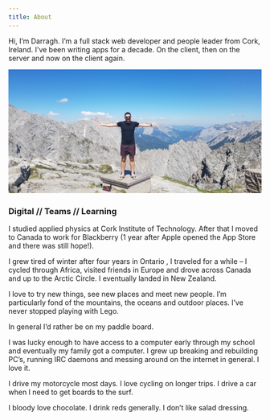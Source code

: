 ```yaml
---
title: About
---
```


Hi, I’m Darragh. I’m a full stack web developer and people leader from Cork, Ireland. I’ve been writing apps for a decade. On the client, then on the server and now on the client again.

![pic of me](./about-main.jpg "pic of me")
### Digital // Teams // Learning

I studied applied physics at Cork Institute of Technology. After that I moved to Canada to work for Blackberry (1 year after Apple opened the App Store and there was still hope!).

I grew tired of winter after four years in Ontario , I traveled for a while – I cycled through Africa, visited friends in Europe and drove across Canada and up to the Arctic Circle. I eventually landed in New Zealand.

I love to try new things, see new places and meet new people. I’m particularly fond of the mountains, the oceans and outdoor places. I’ve never stopped playing with Lego.

In general I’d rather be on my paddle board.

I was lucky enough to have access to a computer early through my school and eventually my family got a computer. I grew up breaking and rebuilding PC’s, running IRC daemons and messing around on the internet in general. I love it.

I drive my motorcycle most days. I love cycling on longer trips. I drive a car when I need to get boards to the surf.

I bloody love chocolate. I drink reds generally. I don’t like salad dressing.